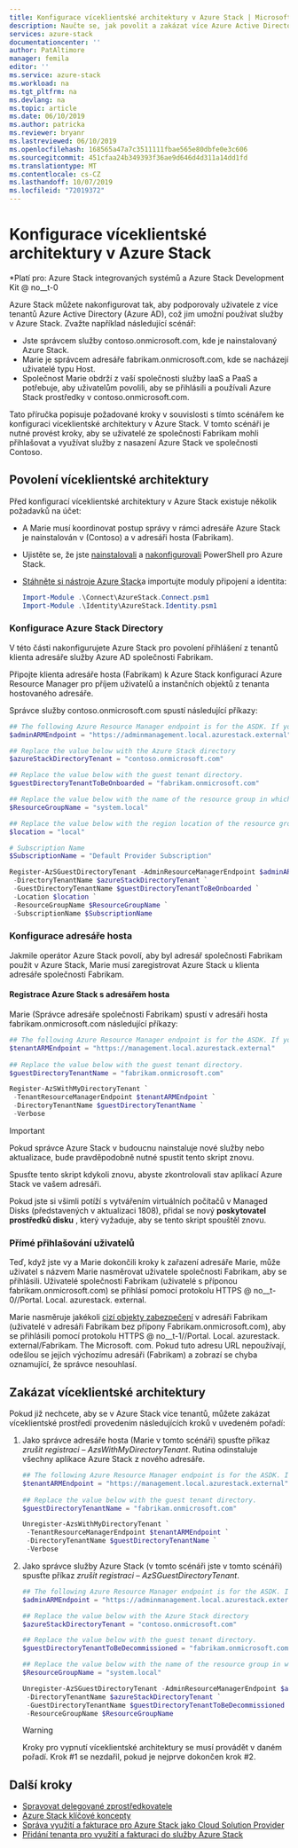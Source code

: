```yaml
---
title: Konfigurace víceklientské architektury v Azure Stack | Microsoft Docs
description: Naučte se, jak povolit a zakázat více Azure Active Directory tenantů v Azure Stack.
services: azure-stack
documentationcenter: ''
author: PatAltimore
manager: femila
editor: ''
ms.service: azure-stack
ms.workload: na
ms.tgt_pltfrm: na
ms.devlang: na
ms.topic: article
ms.date: 06/10/2019
ms.author: patricka
ms.reviewer: bryanr
ms.lastreviewed: 06/10/2019
ms.openlocfilehash: 168565a47a7c3511111fbae565e80dbfe0e3c606
ms.sourcegitcommit: 451cfaa24b349393f36ae9d646d4d311a14dd1fd
ms.translationtype: MT
ms.contentlocale: cs-CZ
ms.lasthandoff: 10/07/2019
ms.locfileid: "72019372"
---
```

# <a name="configure-multi-tenancy-in-azure-stack"></a>Konfigurace víceklientské architektury v Azure Stack

*Platí pro: Azure Stack integrovaných systémů a Azure Stack Development Kit @ no__t-0

Azure Stack můžete nakonfigurovat tak, aby podporovaly uživatele z více tenantů Azure Active Directory (Azure AD), což jim umožní používat služby v Azure Stack. Zvažte například následující scénář:

- Jste správcem služby contoso.onmicrosoft.com, kde je nainstalovaný Azure Stack.
- Marie je správcem adresáře fabrikam.onmicrosoft.com, kde se nacházejí uživatelé typu Host.
- Společnost Marie obdrží z vaší společnosti služby IaaS a PaaS a potřebuje, aby uživatelům povolili, aby se přihlásili a používali Azure Stack prostředky v contoso.onmicrosoft.com.

Tato příručka popisuje požadované kroky v souvislosti s tímto scénářem ke konfiguraci víceklientské architektury v Azure Stack. V tomto scénáři je nutné provést kroky, aby se uživatelé ze společnosti Fabrikam mohli přihlašovat a využívat služby z nasazení Azure Stack ve společnosti Contoso.

## <a name="enable-multi-tenancy"></a>Povolení víceklientské architektury

Před konfigurací víceklientské architektury v Azure Stack existuje několik požadavků na účet:
  
 - A Marie musí koordinovat postup správy v rámci adresáře Azure Stack je nainstalován v (Contoso) a v adresáři hosta (Fabrikam).
 - Ujistěte se, že jste [nainstalovali](azure-stack-powershell-install.md) a [nakonfigurovali](azure-stack-powershell-configure-admin.md) PowerShell pro Azure Stack.
 - [Stáhněte si nástroje Azure Stack](azure-stack-powershell-download.md)a importujte moduly připojení a identita:

    ```powershell
    Import-Module .\Connect\AzureStack.Connect.psm1
    Import-Module .\Identity\AzureStack.Identity.psm1
    ```

### <a name="configure-azure-stack-directory"></a>Konfigurace Azure Stack Directory

V této části nakonfigurujete Azure Stack pro povolení přihlášení z tenantů klienta adresáře služby Azure AD společnosti Fabrikam.

Připojte klienta adresáře hosta (Fabrikam) k Azure Stack konfigurací Azure Resource Manager pro příjem uživatelů a instančních objektů z tenanta hostovaného adresáře.

Správce služby contoso.onmicrosoft.com spustí následující příkazy:

```powershell  
## The following Azure Resource Manager endpoint is for the ASDK. If you're in a multinode environment, contact your operator or service provider to get the endpoint.
$adminARMEndpoint = "https://adminmanagement.local.azurestack.external"

## Replace the value below with the Azure Stack directory
$azureStackDirectoryTenant = "contoso.onmicrosoft.com"

## Replace the value below with the guest tenant directory. 
$guestDirectoryTenantToBeOnboarded = "fabrikam.onmicrosoft.com"

## Replace the value below with the name of the resource group in which the directory tenant registration resource should be created (resource group must already exist).
$ResourceGroupName = "system.local"

## Replace the value below with the region location of the resource group.
$location = "local"

# Subscription Name
$SubscriptionName = "Default Provider Subscription"

Register-AzSGuestDirectoryTenant -AdminResourceManagerEndpoint $adminARMEndpoint `
 -DirectoryTenantName $azureStackDirectoryTenant `
 -GuestDirectoryTenantName $guestDirectoryTenantToBeOnboarded `
 -Location $location `
 -ResourceGroupName $ResourceGroupName `
 -SubscriptionName $SubscriptionName
```

### <a name="configure-guest-directory"></a>Konfigurace adresáře hosta

Jakmile operátor Azure Stack povolí, aby byl adresář společnosti Fabrikam použit v Azure Stack, Marie musí zaregistrovat Azure Stack u klienta adresáře společnosti Fabrikam.

#### <a name="registering-azure-stack-with-the-guest-directory"></a>Registrace Azure Stack s adresářem hosta

Marie (Správce adresáře společnosti Fabrikam) spustí v adresáři hosta fabrikam.onmicrosoft.com následující příkazy:

```powershell
## The following Azure Resource Manager endpoint is for the ASDK. If you're in a multinode environment, contact your operator or service provider to get the endpoint.
$tenantARMEndpoint = "https://management.local.azurestack.external"
    
## Replace the value below with the guest tenant directory.
$guestDirectoryTenantName = "fabrikam.onmicrosoft.com"

Register-AzSWithMyDirectoryTenant `
 -TenantResourceManagerEndpoint $tenantARMEndpoint `
 -DirectoryTenantName $guestDirectoryTenantName `
 -Verbose
```

> [!IMPORTANT]
> Pokud správce Azure Stack v budoucnu nainstaluje nové služby nebo aktualizace, bude pravděpodobně nutné spustit tento skript znovu.
>
> Spusťte tento skript kdykoli znovu, abyste zkontrolovali stav aplikací Azure Stack ve vašem adresáři.
>
> Pokud jste si všimli potíží s vytvářením virtuálních počítačů v Managed Disks (představených v aktualizaci 1808), přidal se nový **poskytovatel prostředků disku** , který vyžaduje, aby se tento skript spouštěl znovu.

### <a name="direct-users-to-sign-in"></a>Přímé přihlašování uživatelů

Teď, když jste vy a Marie dokončili kroky k zařazení adresáře Marie, může uživatel s názvem Marie nasměrovat uživatele společnosti Fabrikam, aby se přihlásili. Uživatelé společnosti Fabrikam (uživatelé s příponou fabrikam.onmicrosoft.com) se přihlásí pomocí protokolu HTTPS @ no__t-0//Portal. Local. azurestack. external.

Marie nasměruje jakékoli [cizí objekty zabezpečení](/azure/role-based-access-control/rbac-and-directory-admin-roles) v adresáři Fabrikam (uživatelé v adresáři Fabrikam bez přípony Fabrikam.onmicrosoft.com), aby se přihlásili pomocí protokolu HTTPS @ no__t-1//Portal. Local. azurestack. external/Fabrikam. The Microsoft. com. Pokud tuto adresu URL nepoužívají, odešlou se jejich výchozímu adresáři (Fabrikam) a zobrazí se chyba oznamující, že správce nesouhlasí.

## <a name="disable-multi-tenancy"></a>Zakázat víceklientské architektury

Pokud již nechcete, aby se v Azure Stack více tenantů, můžete zakázat víceklientské prostředí provedením následujících kroků v uvedeném pořadí:

1. Jako správce adresáře hosta (Marie v tomto scénáři) spusťte příkaz *zrušit registraci – AzsWithMyDirectoryTenant*. Rutina odinstaluje všechny aplikace Azure Stack z nového adresáře.

    ``` PowerShell
    ## The following Azure Resource Manager endpoint is for the ASDK. If you're in a multinode environment, contact your operator or service provider to get the endpoint.
    $tenantARMEndpoint = "https://management.local.azurestack.external"
        
    ## Replace the value below with the guest tenant directory.
    $guestDirectoryTenantName = "fabrikam.onmicrosoft.com"
    
    Unregister-AzsWithMyDirectoryTenant `
     -TenantResourceManagerEndpoint $tenantARMEndpoint `
     -DirectoryTenantName $guestDirectoryTenantName `
     -Verbose 
    ```

2. Jako správce služby Azure Stack (v tomto scénáři jste v tomto scénáři) spusťte příkaz *zrušit registraci – AzSGuestDirectoryTenant*.

    ``` PowerShell
    ## The following Azure Resource Manager endpoint is for the ASDK. If you're in a multinode environment, contact your operator or service provider to get the endpoint.
    $adminARMEndpoint = "https://adminmanagement.local.azurestack.external"
    
    ## Replace the value below with the Azure Stack directory
    $azureStackDirectoryTenant = "contoso.onmicrosoft.com"
    
    ## Replace the value below with the guest tenant directory. 
    $guestDirectoryTenantToBeDecommissioned = "fabrikam.onmicrosoft.com"
    
    ## Replace the value below with the name of the resource group in which the directory tenant registration resource should be created (resource group must already exist).
    $ResourceGroupName = "system.local"
    
    Unregister-AzSGuestDirectoryTenant -AdminResourceManagerEndpoint $adminARMEndpoint `
     -DirectoryTenantName $azureStackDirectoryTenant `
     -GuestDirectoryTenantName $guestDirectoryTenantToBeDecommissioned `
     -ResourceGroupName $ResourceGroupName
    ```

    > [!WARNING]
    > Kroky pro vypnutí víceklientské architektury se musí provádět v daném pořadí. Krok #1 se nezdařil, pokud je nejprve dokončen krok #2.

## <a name="next-steps"></a>Další kroky

- [Spravovat delegované zprostředkovatele](azure-stack-delegated-provider.md)
- [Azure Stack klíčové koncepty](azure-stack-overview.md)
- [Správa využití a fakturace pro Azure Stack jako Cloud Solution Provider](azure-stack-add-manage-billing-as-a-csp.md)
- [Přidání tenanta pro využití a fakturaci do služby Azure Stack](azure-stack-csp-howto-register-tenants.md)
